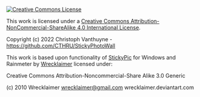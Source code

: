 [![Creative Commons License](https://i.creativecommons.org/l/by-nc-sa/4.0/88x31.png)](http://creativecommons.org/licenses/by-nc-sa/4.0/)

This work is licensed under a [Creative Commons Attribution-NonCommercial-ShareAlike 4.0 International License](http://creativecommons.org/licenses/by-nc-sa/4.0/).

Copyright (c) 2022 Christoph Vanthuyne - https://github.com/CTHRU/StickyPhotoWall

This work is based upon functionality of [StickyPic](https://www.deviantart.com/wrecklaimer/art/StickyPic-1-1-190445156) for Windows and Rainmeter by [Wrecklaimer](https://www.deviantart.com/wrecklaimer) licensed under:

Creative Commons Attribution-Noncommercial-Share Alike 3.0 Generic

(c) 2010 Wrecklaimer
wrecklaimer@gmail.com
wrecklaimer.deviantart.com